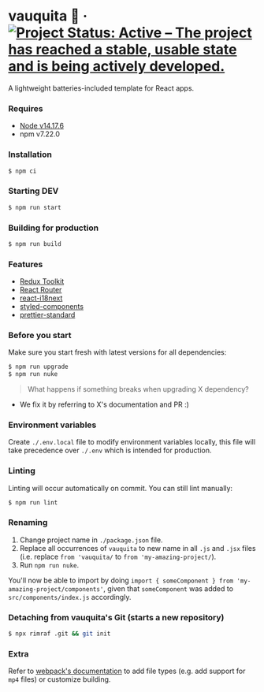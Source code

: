 # vauquita 🐄 &middot; [![Project Status: Active – The project has reached a stable, usable state and is being actively developed.](https://www.repostatus.org/badges/latest/active.svg)](https://www.repostatus.org/#active)

A lightweight batteries-included template for React apps.

### Requires

- [Node v14.17.6](https://nodejs.org/)
- npm v7.22.0

### Installation

```sh
$ npm ci
```

### Starting DEV

```sh
$ npm run start
```

### Building for production

```sh
$ npm run build
```

### Features

- [Redux Toolkit](https://redux-toolkit.js.org/)
- [React Router](https://reactrouter.com/)
- [react-i18next](https://react.i18next.com/)
- [styled-components](https://styled-components.com/)
- [prettier-standard](https://github.com/sheerun/prettier-standard#readme)

### Before you start

Make sure you start fresh with latest versions for all dependencies:

```sh
$ npm run upgrade
$ npm run nuke
```

> What happens if something breaks when upgrading X dependency?

- We fix it by referring to X's documentation and PR :)

### Environment variables

Create `./.env.local` file to modify environment variables locally, this file will take precedence over `./.env` which is intended for production.

### Linting

Linting will occur automatically on commit. You can still lint manually:

```sh
$ npm run lint
```

### Renaming

1. Change project name in `./package.json` file.
2. Replace all occurrences of `vauquita` to new name in all `.js` and `.jsx` files (i.e. replace `from 'vauquita/` to `from 'my-amazing-project/`).
3. Run `npm run nuke`.

You'll now be able to import by doing `import { someComponent } from 'my-amazing-project/components'`, given that `someComponent` was added to `src/components/index.js` accordingly.

### Detaching from vauquita's Git (starts a new repository)

```sh
$ npx rimraf .git && git init
```

### Extra

Refer to [webpack's documentation](https://webpack.js.org/concepts/) to add file types (e.g. add support for `mp4` files) or customize building.
